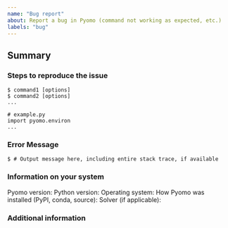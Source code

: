 ```yaml
---
name: "Bug report"
about: Report a bug in Pyomo (command not working as expected, etc.)
labels: "bug"
---
```


## Summary

<!-- Explain, in a clear and concise way, the command you ran and the result you were trying to achieve.
Example: "I ran `pyomo solve` to optimize a model and ..." -->

### Steps to reproduce the issue

<!-- Please include the command run and/or provide an example script that demonstrates the problem. -->

```console
$ command1 [options]
$ command2 [options]
...
```

```
# example.py
import pyomo.environ
...
```

### Error Message

<!-- If Pyomo reported an error, provide the error message. PLEASE INCLUDE THE ENTIRE STACK TRACE. -->

<!-- If it did not report an error but the output appears incorrect, provide the incorrect output. If there was no error message and no output but the result is incorrect, describe how it does not match what you expect. -->
```console
$ # Output message here, including entire stack trace, if available
```

### Information on your system

Pyomo version:
Python version:
Operating system:
How Pyomo was installed (PyPI, conda, source):
Solver (if applicable):


### Additional information

<!-- If you have any additional information, please list it here. -->


<!-- We encourage you to try, as much as possible, to reduce your problem to the minimal example that still reproduces the issue. That would help us a lot in fixing it quickly and effectively!

If you want to ask a question (how to use Pyomo, what it can do, etc.), please post it in the [Pyomo forum](https://groups.google.com/g/pyomo-forum). -->

